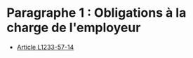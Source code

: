 # Paragraphe 1 : Obligations à la charge de l'employeur&#13;
&#13;


* [Article L1233-57-14](./LEGIARTI000028812429.md)
